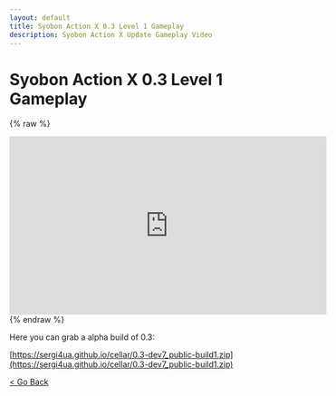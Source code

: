 ```yaml
---
layout: default
title: Syobon Action X 0.3 Level 1 Gameplay
description: Syobon Action X Update Gameplay Video
---
```


# Syobon Action X 0.3 Level 1 Gameplay

{% raw %}
<iframe width="560" height="315" src="https://www.youtube.com/embed/hX_CzTMKP2Y?rel=0" frameborder="0" allow="autoplay; encrypted-media" allowfullscreen></iframe>
{% endraw %}

Here you can grab a alpha build of 0.3:

[https://sergi4ua.github.io/cellar/0.3-dev7_public-build1.zip](https://sergi4ua.github.io/cellar/0.3-dev7_public-build1.zip)

[< Go Back](https://sergi4ua.github.io)